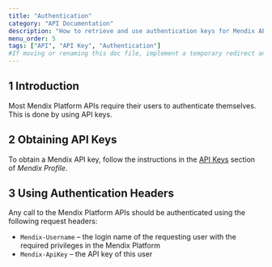 ```yaml
---
title: "Authentication"
category: "API Documentation"
description: "How to retrieve and use authentication keys for Mendix APIs"
menu_order: 5
tags: ["API", "API Key", "Authentication"]
#If moving or renaming this doc file, implement a temporary redirect and let the respective team know they should update the URL in the product. See Mapping to Products for more details.
---
```


## 1 Introduction

Most Mendix Platform APIs require their users to authenticate themselves. This is done by using API keys.

## 2 Obtaining API Keys

To obtain a Mendix API key, follow the instructions in the [API Keys](/developerportal/mendix-profile#api-key) section of *Mendix Profile*.

## 3 Using Authentication Headers

Any call to the Mendix Platform APIs should be authenticated using the following request headers:

* `Mendix-Username` – the login name of the requesting user with the required privileges in the Mendix Platform
* `Mendix-ApiKey` – the API key of this user

